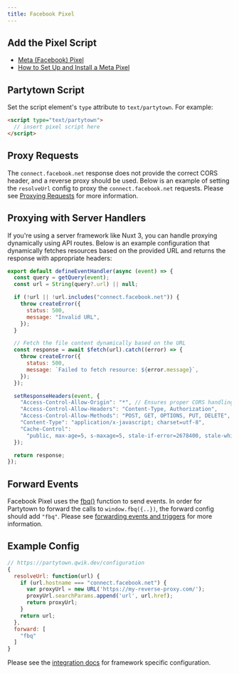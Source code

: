 ```yaml
---
title: Facebook Pixel
---
```


## Add the Pixel Script

- [Meta (Facebook) Pixel](https://www.facebook.com/business/learn/facebook-ads-pixel)
- [How to Set Up and Install a Meta Pixel](https://www.facebook.com/business/help/952192354843755?id=1205376682832142)

## Partytown Script

Set the script element's `type` attribute to `text/partytown`. For example:

```html
<script type="text/partytown">
  // insert pixel script here
</script>
```

## Proxy Requests

The `connect.facebook.net` response does not provide the correct CORS header, and a reverse proxy should be used. Below is an example of setting the `resolveUrl` config to proxy the `connect.facebook.net` requests. Please see [Proxying Requests](/proxying-requests) for more information.

## Proxying with Server Handlers

If you're using a server framework like Nuxt 3, you can handle proxying dynamically using API routes. Below is an example configuration that dynamically fetches resources based on the provided URL and returns the response with appropriate headers:

```js
export default defineEventHandler(async (event) => {
  const query = getQuery(event);
  const url = String(query?.url) || null;

  if (!url || !url.includes("connect.facebook.net")) {
    throw createError({
      status: 500,
      message: "Invalid URL",
    });
  }

  // Fetch the file content dynamically based on the URL
  const response = await $fetch(url).catch((error) => {
    throw createError({
      status: 500,
      message: `Failed to fetch resource: ${error.message}`,
    });
  });

  setResponseHeaders(event, {
    "Access-Control-Allow-Origin": "*", // Ensures proper CORS handling
    "Access-Control-Allow-Headers": "Content-Type, Authorization",
    "Access-Control-Allow-Methods": "POST, GET, OPTIONS, PUT, DELETE",
    "Content-Type": "application/x-javascript; charset=utf-8",
    "Cache-Control":
      "public, max-age=5, s-maxage=5, stale-if-error=2678400, stale-while-revalidate=86400", // Add necessary caching headers
  });

  return response;
});
```

## Forward Events

Facebook Pixel uses the [fbq()](https://www.facebook.com/business/help/402791146561655?id=1205376682832142) function to send events. In order for Partytown to forward the calls to `window.fbq({..})`, the forward config should add `"fbq"`. Please see [forwarding events and triggers](/forwarding-events) for more information.

## Example Config

```js
// https://partytown.qwik.dev/configuration
{
  resolveUrl: function(url) {
    if (url.hostname === "connect.facebook.net") {
      var proxyUrl = new URL('https://my-reverse-proxy.com/');
      proxyUrl.searchParams.append('url', url.href);
      return proxyUrl;
    }
    return url;
  },
  forward: [
    "fbq"
  ]
}
```

Please see the [integration docs](/integrations) for framework specific configuration.
